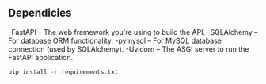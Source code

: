 ## Dependicies

-FastAPI – The web framework you're using to build the API.
-SQLAlchemy – For database ORM functionality.
-pymysql – For MySQL database connection (used by SQLAlchemy).
-Uvicorn – The ASGI server to run the FastAPI application.

```bash
pip install -r requirements.txt
```
